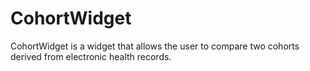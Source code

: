 # CohortWidget
CohortWidget is a widget that allows the user to compare two cohorts derived from electronic health records. 
